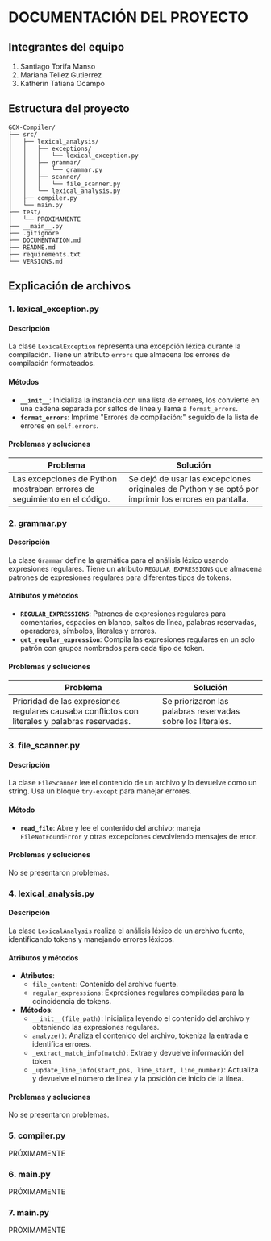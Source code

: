 # DOCUMENTACIÓN DEL PROYECTO

## Integrantes del equipo

1. Santiago Torifa Manso
2. Mariana Tellez Gutierrez
3. Katherin Tatiana Ocampo

## Estructura del proyecto

```plaintext
GOX-Compiler/
├── src/
│   ├── lexical_analysis/
│   │   ├── exceptions/
│   │   │   └── lexical_exception.py
│   │   ├── grammar/
│   │   │   └── grammar.py
│   │   ├── scanner/
│   │   │   └── file_scanner.py
│   │   └── lexical_analysis.py
│   ├── compiler.py
│   └── main.py
├── test/
│   └── PROXIMAMENTE
├── __main__.py
├── .gitignore
├── DOCUMENTATION.md
├── README.md
├── requirements.txt
└── VERSIONS.md
```

## Explicación de archivos

### 1. **lexical_exception.py**

#### Descripción
La clase `LexicalException` representa una excepción léxica durante la compilación. Tiene un atributo `errors` que almacena los errores de compilación formateados.

#### Métodos
- **`__init__`**: Inicializa la instancia con una lista de errores, los convierte en una cadena separada por saltos de línea y llama a `format_errors`.
- **`format_errors`**: Imprime "Errores de compilación:" seguido de la lista de errores en `self.errors`.

#### Problemas y soluciones

| Problema | Solución |
|----------|----------|
| Las excepciones de Python mostraban errores de seguimiento en el código. | Se dejó de usar las excepciones originales de Python y se optó por imprimir los errores en pantalla. |

### 2. **grammar.py**

#### Descripción
La clase `Grammar` define la gramática para el análisis léxico usando expresiones regulares. Tiene un atributo `REGULAR_EXPRESSIONS` que almacena patrones de expresiones regulares para diferentes tipos de tokens.

#### Atributos y métodos
- **`REGULAR_EXPRESSIONS`**: Patrones de expresiones regulares para comentarios, espacios en blanco, saltos de línea, palabras reservadas, operadores, símbolos, literales y errores.
- **`get_regular_expression`**: Compila las expresiones regulares en un solo patrón con grupos nombrados para cada tipo de token.

#### Problemas y soluciones

| Problema | Solución |
|----------|----------|
| Prioridad de las expresiones regulares causaba conflictos con literales y palabras reservadas. | Se priorizaron las palabras reservadas sobre los literales. |

### 3. **file_scanner.py**

#### Descripción
La clase `FileScanner` lee el contenido de un archivo y lo devuelve como un string. Usa un bloque `try-except` para manejar errores.

#### Método
- **`read_file`**: Abre y lee el contenido del archivo; maneja `FileNotFoundError` y otras excepciones devolviendo mensajes de error.

#### Problemas y soluciones
No se presentaron problemas.

### 4. **lexical_analysis.py**

#### Descripción
La clase `LexicalAnalysis` realiza el análisis léxico de un archivo fuente, identificando tokens y manejando errores léxicos.

#### Atributos y métodos
- **Atributos**:
    - `file_content`: Contenido del archivo fuente.
    - `regular_expressions`: Expresiones regulares compiladas para la coincidencia de tokens.
- **Métodos**:
    - `__init__(file_path)`: Inicializa leyendo el contenido del archivo y obteniendo las expresiones regulares.
    - `analyze()`: Analiza el contenido del archivo, tokeniza la entrada e identifica errores.
    - `_extract_match_info(match)`: Extrae y devuelve información del token.
    - `_update_line_info(start_pos, line_start, line_number)`: Actualiza y devuelve el número de línea y la posición de inicio de la línea.

#### Problemas y soluciones
No se presentaron problemas.

### 5. **compiler.py**
PRÓXIMAMENTE

### 6. **main.py**
PRÓXIMAMENTE

### 7. **__main__.py**
PRÓXIMAMENTE
